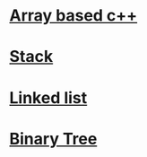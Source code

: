 # [Array based c++](cpp/array2)
# [Stack](cpp/stack)
# [Linked list](c/linked-list)
# [Binary Tree](c/DLL-BINARYTREE)
